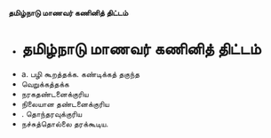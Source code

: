 **தமிழ்நாடு மாணவர் கணினித் திட்டம்**
- # தமிழ்நாடு மாணவர் கணினித் திட்டம்
- a. பழி கூறத்தக்க. கண்டிக்கத் தகுந்த
- வெறுக்கத்தக்க
- நரகதண்டனைக்குரிய
- நிலையான தண்டனைக்குரிய
- . தொந்தரவுக்குரிய
- நச்சுத்தொல்லை தரக்கூடிய.

